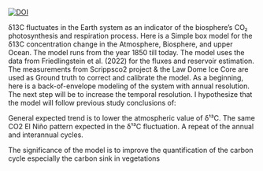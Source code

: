 [![DOI](https://sandbox.zenodo.org/badge/622267629.svg)]([[https://sandbox.zenodo.org/badge/latestdoi/622267629](https://colab.research.google.com/drive/1MJx-98ScB0Tk9KQV9VEfu5FqBVl2kksp)](https://colab.research.google.com/drive/1MJx-98ScB0Tk9KQV9VEfu5FqBVl2kksp))   

δ13C fluctuates in the Earth system as an indicator of the biosphere’s CO₂ photosynthesis and respiration process. Here is a Simple box model for the δ13C concentration change in the Atmosphere, Biosphere, and upper Ocean. The model runs from the year 1850 till today. The model uses the data from Friedlingstein et al. (2022) for the fluxes and reservoir estimation. The measurements from Scrippsco2 project & the Law Dome Ice Core are used as Ground truth to correct and calibrate the model.
As a beginning, here is a back-of-envelope modeling of the system with annual resolution. The next step will be to increase the temporal resolution. I hypothesize that the model will follow previous study conclusions of:

General expected trend is to lower the atmospheric value of δ¹³C.
The same CO2 El Niño pattern expected in the δ¹³C fluctuation.
A repeat of the annual and interannual cycles.

The significance of the model is to improve the quantification of the carbon cycle especially the carbon sink in vegetations
